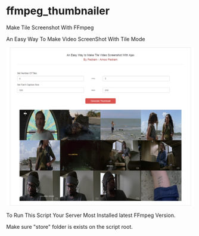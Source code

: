 # ffmpeg_thumbnailer
Make Tile Screenshot With FFmpeg

An Easy Way To Make Video ScreenShot With Tile Mode

<img src="https://raw.githubusercontent.com/MyNameIsPedram/ffmpeg_thumbnailer/master/shot.png">

To Run This Script Your Server Most Installed latest FFmpeg Version.

Make sure "store" folder is exists on the script root.
